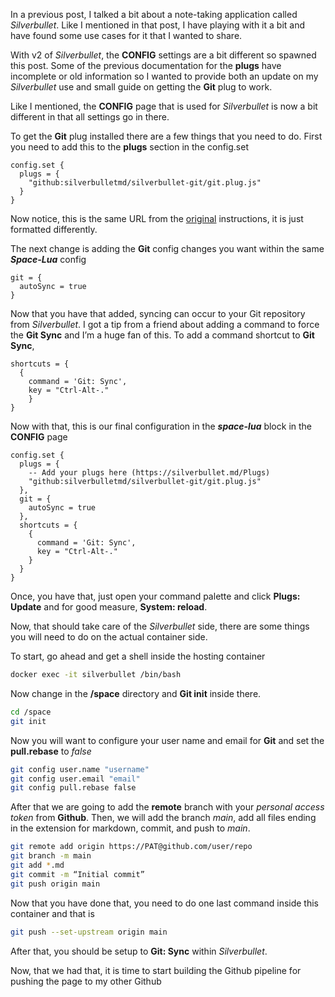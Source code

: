 
In a previous post, I talked a bit about a note-taking application called *Silverbullet*. Like I mentioned in that post, I have playing with it a bit and have found some use cases for it that I wanted to share.

With v2 of *Silverbullet*, the **CONFIG** settings are a bit different so spawned this post. Some of the previous documentation for the **plugs** have incomplete or old information so I wanted to provide both an update on my *Silverbullet* use and small guide on getting the **Git** plug to work.

Like I mentioned, the **CONFIG** page that is used for *Silverbullet* is now a bit different in that all settings go in there.

To get the **Git** plug installed there are a few things that you need to do. First you need to add this to the **plugs** section in the config.set

```space-lua
config.set {
  plugs = {
    "github:silverbulletmd/silverbullet-git/git.plug.js"
  }
}
```

Now notice, this is the same URL from the [original](‘https://github.com/silverbulletmd/silverbullet-git’) instructions, it is just formatted differently.

The next change is adding the **Git** config changes you want within the same _**Space-Lua**_ config

```space-lua
git = {
  autoSync = true
}
```

Now that you have that added, syncing can occur to your Git repository from *Silverbullet*. I got a tip from a friend about adding a command to force the **Git Sync** and I’m a huge fan of this. To add a command shortcut to **Git Sync**, 

```space-lua
shortcuts = {
  {
    command = 'Git: Sync',
    key = "Ctrl-Alt-."
    }
}
```

Now with that, this is our final configuration in the _**space-lua**_ block in the **CONFIG** page

```space-lua
config.set {
  plugs = {
    -- Add your plugs here (https://silverbullet.md/Plugs)
    "github:silverbulletmd/silverbullet-git/git.plug.js"
  },
  git = {
    autoSync = true
  },
  shortcuts = {
    {
      command = 'Git: Sync',
      key = "Ctrl-Alt-."
    }
  }
}
```

Once, you have that, just open your command palette and click **Plugs: Update** and for good measure, **System: reload**.

Now, that should take care of the *Silverbullet* side, there are some things you will need to do on the actual container side.

To start, go ahead and get a shell inside the hosting container

```bash
docker exec -it silverbullet /bin/bash
```

Now change in the **/space** directory and **Git init** inside there. 

```bash
cd /space
git init
```

Now you will want to configure your user name and email for **Git** and set the **pull.rebase** to *false*

```bash
git config user.name "username"
git config user.email "email"
git config pull.rebase false
```

After that we are going to add the **remote** branch with your *personal access token* from **Github**. Then, we will add the branch *main*, add all files ending in the extension for markdown, commit, and push to *main*.

```bash
git remote add origin https://PAT@github.com/user/repo
git branch -m main
git add *.md
git commit -m “Initial commit”
git push origin main
```

Now that you have done that, you need to do one last command inside this container and that is

```bash
git push --set-upstream origin main
```

After that, you should be setup to **Git: Sync** within *Silverbullet*.

Now, that we had that, it is time to start building the Github pipeline for pushing the page to my other Github
